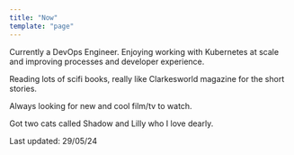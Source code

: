 ```yaml
---
title: "Now"
template: "page"
---
```


Currently a DevOps Engineer. Enjoying working with Kubernetes at scale and improving processes and developer experience.

Reading lots of scifi books, really like Clarkesworld magazine for the short stories.

Always looking for new and cool film/tv to watch.

Got two cats called Shadow and Lilly who I love dearly.

Last updated: 29/05/24